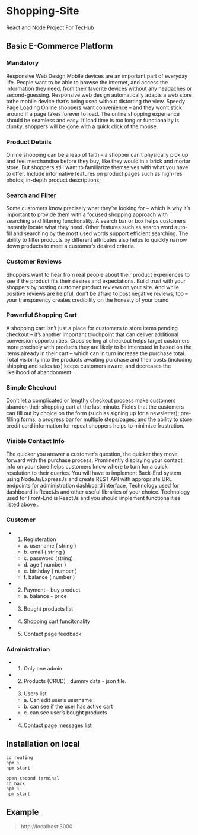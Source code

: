 # Shopping-Site
React and Node Project For TecHub

## Basic E-Commerce Platform

### Mandatory
Responsive Web Design
Mobile devices are an important part of everyday life. People want to be able to browse the internet, and access the information they need, from their favorite devices without any headaches or second-guessing. Responsive web design automatically adapts a web store tothe mobile device that’s being used without distorting the view.
Speedy Page Loading Online shoppers want convenience – and they won’t stick around if a page takes forever to load. The online shopping experience should be seamless and easy. If load time is too long or functionality is clunky, shoppers will be gone with a quick click of the mouse.

### Product Details
Online shopping can be a leap of faith – a shopper can’t physically pick up and feel merchandise before they buy, like they would in a brick and mortar store. But shoppers still want to familiarize themselves with what you have to offer. Include informative features on product pages such as high-res photos; in-depth product descriptions;

### Search and Filter
Some customers know precisely what they’re looking for – which is why it’s important to provide them with a focused shopping approach with searching and filtering functionality. A search bar or box helps customers instantly locate what they need. Other features such as search word auto-fill and searching by the most used words support efficient searching. The ability to filter products by different attributes also helps to quickly narrow down products to meet a customer’s desired criteria.

### Customer Reviews
Shoppers want to hear from real people about their product experiences to see if the product fits their desires and expectations. Build trust with your shoppers by posting customer product reviews on your site. And while positive reviews are helpful, don’t be afraid to post negative reviews, too – your transparency creates credibility on the honesty of your brand

### Powerful Shopping Cart
A shopping cart isn’t just a place for customers to store items pending checkout – it’s another important touchpoint that can deliver additional conversion opportunities. Cross selling at checkout helps target customers more precisely with products they are likely to be interested in based on the items already in their cart – which can in turn increase the purchase total.
Total visibility into the products awaiting purchase and their costs (including shipping and sales tax) keeps customers aware, and decreases the likelihood of abandonment.

### Simple Checkout
Don’t let a complicated or lengthy checkout process make customers abandon their shopping cart at the last minute. Fields that the customers can fill out by choice on the form (such as signing up for a newsletter); pre-filling forms; a progress bar for multiple steps/pages; and the ability to store credit card information for repeat shoppers helps to minimize frustration.

### Visible Contact Info
The quicker you answer a customer’s question, the quicker they move forward with the purchase process. Prominently displaying your contact info on your store helps customers know where to turn for a quick resolution to their queries. You will have to implement Back-End system using  NodeJs/ExpressJs and create REST API with appropriate URL endpoints  for administration dashboard interface, Technology used for dashboard is ReactJs and other useful libraries of your choice. Technology used for Front-End is ReactJs and you should implement functionalities listed above .

### Customer
- 1. Registeration
  - a. username ( string )
  - b. email ( string )
  - c. password (string)
  - d. age ( number )
  - e. birthday ( number )
  - f. balance ( number )
- 2. Payment - buy product
  - a. balance - price
- 3. Bought products list
- 4. Shopping cart funcitonality
- 5. Contact page feedback

### Administration
- 1. Only one admin
- 2. Products (CRUD) , dummy data - json file.
- 3. Users list
  - a. Can edit user’s username
  - b. can see if the user has active cart
  - c. can see user’s bought products
- 4. Contact page messages list

## Installation on local
```
cd routing
npm i
npm start

open second terminal
cd back
npm i
npm start
```

## Example
> http://localhost:3000
